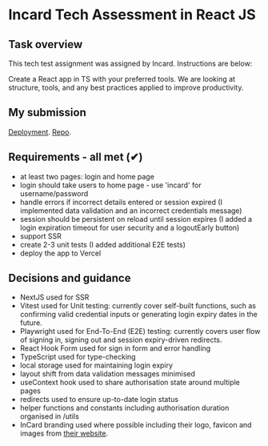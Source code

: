 # Incard Tech Assessment in React JS

## Task overview

This tech test assignment was assigned by Incard. Instructions are below:

Create a React app in TS with your preferred tools. We are looking at structure, tools, and any best practices applied to improve productivity.

## My submission

[Deployment](https://incard-tech-assessment-auth.vercel.app/home).
[Repo](https://github.com/jamesdiffeycoding/Incard-tech-assessment-auth).

## Requirements - all met (✔)

- at least two pages: login and home page
- login should take users to home page - use 'incard' for username/password
- handle errors if incorrect details entered or session expired (I implemented data validation and an incorrect credentials message)
- session should be persistent on reload until session expires (I added a login expiration timeout for user security and a logoutEarly button)
- support SSR
- create 2-3 unit tests (I added additional E2E tests)
- deploy the app to Vercel

## Decisions and guidance

- NextJS used for SSR
- Vitest used for Unit testing: currently cover self-built functions, such as confirming valid credential inputs or generating login expiry dates in the future.
- Playwright used for End-To-End (E2E) testing: currently covers user flow of signing in, signing out and session expiry-driven redirects.
- React Hook Form used for sign in form and error handling
- TypeScript used for type-checking
- local storage used for maintaining login expiry
- layout shift from data validation messages minimised
- useContext hook used to share authorisation state around multiple pages
- redirects used to ensure up-to-date login status
- helper functions and constants including authorisation duration organised in /utils
- InCard branding used where possible including their logo, favicon and images from [their website](https://www.incard.co/).
